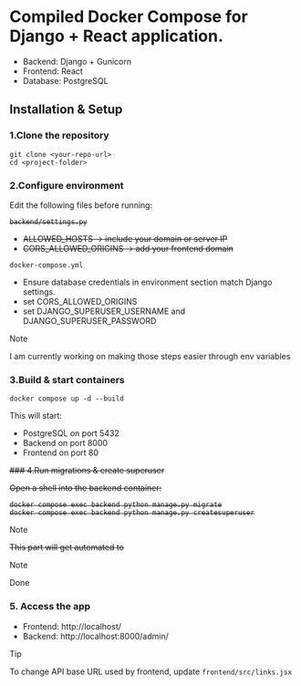 # Compiled Docker Compose for Django + React application.
* Backend: Django + Gunicorn
* Frontend: React 
* Database: PostgreSQL

## Installation & Setup
### 1.Clone the repository
   ```
   git clone <your-repo-url>
   cd <project-folder>
   ```

### 2.Configure environment
  Edit the following files before running:
   <strike>
   ```
   backend/settings.py
   ```

  * ALLOWED_HOSTS → include your domain or server IP
  * CORS_ALLOWED_ORIGINS → add your frontend domain
</strike>
     
   ```
   docker-compose.yml
   ``` 
    
  * Ensure database credentials in environment section match Django settings.
  * set CORS_ALLOWED_ORIGINS
  * set DJANGO_SUPERUSER_USERNAME and DJANGO_SUPERUSER_PASSWORD
    
      
     
    
  > [!NOTE]
>  I am currently working on making those steps easier through env variables
### 3.Build & start containers
   ```
   docker compose up -d --build
   ```
This will start:
  * PostgreSQL on port 5432
  * Backend on port 8000 
  * Frontend on port 80
    
<strike>### 4.Run migrations & create superuser

Open a shell into the backend container: 
   ```
docker compose exec backend python manage.py migrate
docker compose exec backend python manage.py createsuperuser
```
</strike>
 
 > [!NOTE]
><strike>This part will get automated to</strike>
 
> [!NOTE]
> Done


### 5. Access the app
 * Frontend: http://localhost/
 * Backend: http://localhost:8000/admin/

  > [!TIP]
>  To change API base URL used by frontend, update `frontend/src/links.jsx`

